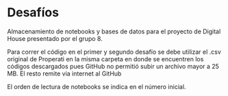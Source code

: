 # Desafíos
Almacenamiento de notebooks y bases de datos para el proyecto de Digital House presentado por el grupo 8.

Para correr el código en el primer y segundo desafío se debe utilizar el .csv original de Properati en la misma carpeta en donde se encuentren los códigos descargados pues GitHub no permitió subir un archivo mayor a 25 MB. El resto remite via internet al GitHub

El orden de lectura de notebooks se indica en el número inicial.

